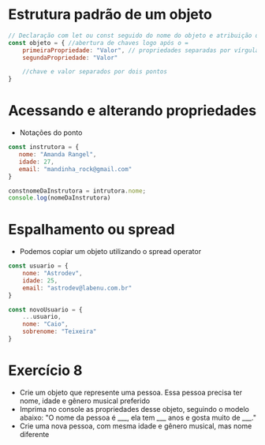 # Estrutura padrão de um objeto

```Javascript
// Declaração com let ou const seguido do nome do objeto e atribuição de valor com o sinal de =
const objeto = { //abertura de chaves logo após o =
    primeiraPropriedade: "Valor", // propriedades separadas por vírgula
    segundaPropriedade: "Valor"

    //chave e valor separados por dois pontos
}
```

# Acessando e alterando propriedades
 - Notações do ponto

 ```Javascript 
 const instrutora = {
    nome: "Amanda Rangel",
    idade: 27,
    email: "mandinha_rock@gmail.com"
}

constnomeDaInstrutora = intrutora.nome;
console.log(nomeDaInstrutora)
```

# Espalhamento ou spread
- Podemos copiar um objeto utilizando o spread operator

```Javascript
const usuario = {
    nome: "Astrodev",
    idade: 25,
    email: "astrodev@labenu.com.br"
}

const novoUsuario = {
    ...usuario,
    nome: "Caio",
    sobrenome: "Teixeira"
}
```
# Exercício 8

- Crie um objeto que represente uma pessoa. Essa pessoa 
precisa ter nome, idade e gênero musical preferido
- Imprima no console as propriedades desse objeto, 
seguindo o modelo abaixo:
"O nome da pessoa é ___, ela tem ___ anos e gosta muito de 
___."
- Crie uma nova pessoa, com mesma idade e gênero 
musical, mas nome diferente
